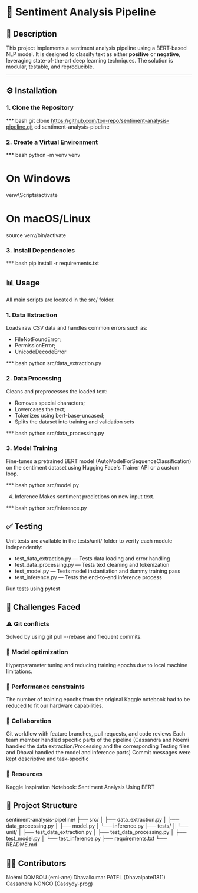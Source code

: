 # 📌 Sentiment Analysis Pipeline

## 📝 Description

This project implements a sentiment analysis pipeline using a BERT-based NLP model. It is designed to classify text as either **positive** or **negative**, leveraging state-of-the-art deep learning techniques. The solution is modular, testable, and reproducible.

---

## ⚙️ Installation

### 1. Clone the Repository

*** bash
git clone https://github.com/ton-repo/sentiment-analysis-pipeline.git
cd sentiment-analysis-pipeline 

### 2. Create a Virtual Environment

*** bash
python -m venv venv
# On Windows
venv\Scripts\activate
# On macOS/Linux
source venv/bin/activate

### 3. Install Dependencies
*** bash
pip install -r requirements.txt

## 📊 Usage
All main scripts are located in the src/ folder.

### 1. Data Extraction
Loads raw CSV data and handles common errors such as:
  - FileNotFoundError;
  - PermissionError;
  - UnicodeDecodeError

*** bash
python src/data_extraction.py

### 2. Data Processing
Cleans and preprocesses the loaded text: 
  - Removes special characters;
  - Lowercases the text;
  - Tokenizes using bert-base-uncased;
  - Splits the dataset into training and validation sets

*** bash
python src/data_processing.py

### 3. Model Training
Fine-tunes a pretrained BERT model (AutoModelForSequenceClassification) on the sentiment dataset using Hugging Face's Trainer API or a custom loop.

*** bash
python src/model.py

4. Inference
Makes sentiment predictions on new input text.

*** bash
python src/inference.py

## ✅ Testing
Unit tests are available in the tests/unit/ folder to verify each module independently:
  - test_data_extraction.py — Tests data loading and error handling
  - test_data_processing.py — Tests text cleaning and tokenization
  - test_model.py — Tests model instantiation and dummy training pass
  - test_inference.py — Tests the end-to-end inference process

Run tests using pytest

## 🔧 Challenges Faced
### ⚠️ Git conflicts
Solved by using git pull --rebase and frequent commits.

### 🧠 Model optimization
Hyperparameter tuning and reducing training epochs due to local machine limitations.

### 🐢 Performance constraints
The number of training epochs from the original Kaggle notebook had to be reduced to fit our hardware capabilities.

### 👥 Collaboration
Git workflow with feature branches, pull requests, and code reviews
Each team member handled specific parts of the pipeline (Cassandra and Noemi handled the data extraction/Processing and the corresponding Testing files and Dhaval handled the model and inference parts)
Commit messages were kept descriptive and task-specific

### 🔗 Resources
Kaggle Inspiration Notebook: Sentiment Analysis Using BERT

## 📁 Project Structure
sentiment-analysis-pipeline/
├── src/
│   ├── data_extraction.py
│   ├── data_processing.py
│   ├── model.py
│   └── inference.py
├── tests/
│   └── unit/
│       ├── test_data_extraction.py
│       ├── test_data_processing.py
│       ├── test_model.py
│       └── test_inference.py
├── requirements.txt
└── README.md

## 🧑‍💻 Contributors
Noémi DOMBOU (emi-ane)
Dhavalkumar PATEL (Dhavalpatel1811)
Cassandra NONGO (Cassydy-prog)
